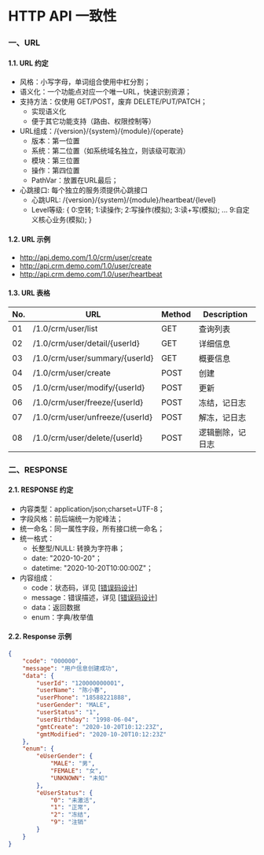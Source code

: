 # HTTP API 一致性


### 一、URL

#### 1.1. URL 约定 
 * 风格：小写字母，单词组合使用中杠分割；
 * 语义化：一个功能点对应一个唯一URL，快速识别资源；
 * 支持方法：仅使用 GET/POST，废弃 DELETE/PUT/PATCH；
   * 实现语义化
   * 便于其它功能支持（路由、权限控制等）
 * URL组成：/{version}/{system}/{module}/{operate}
   * 版本：第一位置
   * 系统：第二位置（如系统域名独立，则该级可取消）
   * 模块：第三位置
   * 操作：第四位置
   * PathVar：放置在URL最后；
 * 心跳接口: 每个独立的服务须提供心跳接口
   * 心跳URL: /{version}/{system}/{module}/heartbeat/{level}
   * Level等级: { 0:空转; 1:读操作; 2:写操作(模拟); 3:读+写(模拟); ... 9:自定义核心业务(模拟); }

#### 1.2. URL 示例
 * http://api.demo.com/1.0/crm/user/create
 * http://api.crm.demo.com/1.0/user/create
 * http://api.crm.demo.com/1.0/user/heartbeat

#### 1.3. URL 表格

| No. | URL                         | Method | Description      |
|-----|-----------------------------|--------|------------------|
| 01  | /1.0/crm/user/list              | GET    | 查询列表         | 
| 02  | /1.0/crm/user/detail/{userId}   | GET    | 详细信息         |
| 03  | /1.0/crm/user/summary/{userId}  | GET    | 概要信息         |
| 04  | /1.0/crm/user/create            | POST   | 创建             |
| 05  | /1.0/crm/user/modify/{userId}   | POST   | 更新             |
| 06  | /1.0/crm/user/freeze/{userId}   | POST   | 冻结，记日志     | 
| 07  | /1.0/crm/user/unfreeze/{userId} | POST   | 解冻，记日志     | 
| 08  | /1.0/crm/user/delete/{userId}   | POST   | 逻辑删除，记日志 | 



### 二、RESPONSE

#### 2.1. RESPONSE 约定
 * 内容类型：application/json;charset=UTF-8；
 * 字段风格：前后端统一为驼峰法；
 * 统一命名：同一属性字段，所有接口统一命名；
 * 统一格式：
   * 长整型/NULL: 转换为字符串；
   * date: "2020-10-20"；
   * datetime: "2020-10-20T10:00:00Z"；
 * 内容组成：
   * code：状态码，详见 [[错误码设计](../02-error-code/README.md)]
   * message：错误描述，详见 [[错误码设计](../02-error-code/README.md)]
   * data：返回数据
   * enum：字典/枚举值

#### 2.2. Response 示例
```json
{
    "code": "000000",
    "message": "用户信息创建成功",
    "data": {
        "userId": "120000000001",
        "userName": "陈小春",
        "userPhone": "18588221888",
        "userGender": "MALE",
        "userStatus": "1",
        "userBirthday": "1998-06-04",
        "gmtCreate": "2020-10-20T10:12:23Z",
        "gmtModified": "2020-10-20T10:12:23Z"
    },
    "enum": {
        "eUserGender": {
            "MALE": "男",
            "FEMALE": "女",
            "UNKNOWN": "未知"
        },
        "eUserStatus": {
            "0": "未激活",
            "1": "正常",
            "2": "冻结",
            "9": "注销"
        }
    }
}
``` 


